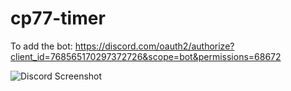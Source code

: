 # cp77-timer

To add the bot: https://discord.com/oauth2/authorize?client_id=768565170297372726&scope=bot&permissions=68672

![Discord Screenshot](https://cdn.discordapp.com/attachments/588360762284834818/770294843061567518/image-1.png)